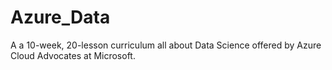 # Azure_Data
A a 10-week, 20-lesson curriculum all about Data Science offered by Azure Cloud Advocates at Microsoft.
